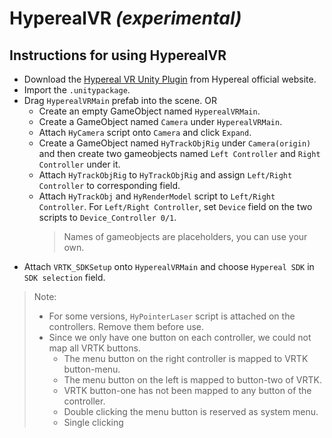 # HyperealVR *(experimental)*

## Instructions for using HyperealVR

 * Download the [Hypereal VR Unity Plugin](https://www.hypereal.com/#/developer/resource/download) from Hypereal official website. 
 * Import the `.unitypackage`.
 * Drag `HyperealVRMain` prefab into the scene. OR
   * Create an empty GameObject named `HyperealVRMain`.
   * Create a GameObject named `Camera` under `HyperealVRMain`.
   * Attach `HyCamera` script onto `Camera` and click `Expand`.
   * Create a GameObject named `HyTrackObjRig` under `Camera(origin)` and then create two gameobjects named `Left Controller` and `Right Controller` under it.
   * Attach `HyTrackObjRig` to `HyTrackObjRig` and assign `Left/Right Controller` to corresponding field.
   * Attach `HyTrackObj` and `HyRenderModel` script to `Left/Right Controller`. For `Left/Right Controller`, set `Device` field on the two scripts to `Device_Controller 0/1`.
     > Names of gameobjects are placeholders, you can use your own.
 * Attach `VRTK_SDKSetup` onto `HyperealVRMain` and choose `Hypereal SDK` in `SDK selection` field.

  > Note: 
  > * For some versions, `HyPointerLaser` script is attached on the controllers. Remove them before use.
  > * Since we only have one button on each controller, we could not map all VRTK buttons.
  >   * The menu button on the right controller is mapped to VRTK button-menu.
  >   * The menu button on the left is mapped to button-two of VRTK.
  >   * VRTK button-one has not been mapped to any button of the controller.
  >   * Double clicking the menu button is reserved as system menu.
  >   * Single clicking